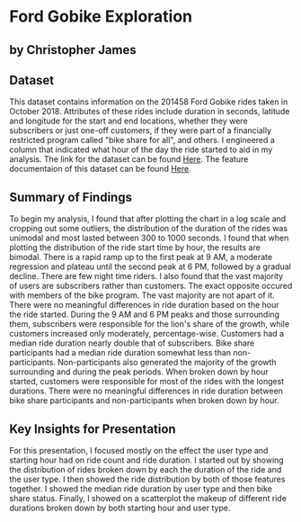 # Ford Gobike Exploration
## by Christopher James


## Dataset

This dataset contains information on the 201458 Ford Gobike rides taken in October 2018. Attributes of these rides include duration in seconds, latitude and longitude for the
start and end locations, whether they were subscribers or just one-off customers, if they were part of a financially restricted program called "bike share for all", and others.
I engineered a column that indicated what hour of the day the ride started to aid in my analysis. The link for the dataset can be found
[Here](https://s3.amazonaws.com/baywheels-data/index.html). The feature documentaion of this dataset can be found [Here](https://www.lyft.com/bikes/bay-wheels/system-data). 


## Summary of Findings

To begin my analysis, I found that after plotting the chart in a log scale and cropping out some outliers, the distribution of the duration of the rides was unimodal
and most lasted between 300 to 1000 seconds. I found that when plotting the distribution of the ride start time by hour, the results are bimodal. There is a rapid
ramp up to the first peak at 9 AM, a moderate regression and plateau until the second peak at 6 PM, followed by a gradual decline. There are few night time riders.
I also found that the vast majority of users are subscribers rather than customers. The exact opposite occured with members of the bike program. The vast majority
are not apart of it. There were no meaningful differences in ride duration based on the hour the ride started. During the 9 AM and 6 PM peaks and those surrounding
them, subscribers were responsible for the lion's share of the growth, while customers increased only moderately, percentage-wise. Customers had a median ride duration
nearly double that of subscribers. Bike share participants had a median ride duration somewhat less than non-participants. Non-participants also generated the majority
of the growth surrounding and during the peak periods. When broken down by hour started, customers were responsible for most of the rides with the longest durations.
There were no meaningful differences in ride duration between bike share participants and non-participants when broken down by hour.


## Key Insights for Presentation

For this presentation, I focused mostly on the effect the user type and starting hour had on ride count and ride duration. I started out by showing the distribution of rides broken down by each the duration of the ride and the user type. I then showed the ride distribution by both
of those features together. I showed the median ride duration by user type and then bike share status. Finally, I showed on a scatterplot the 
makeup of different ride durations broken down by both starting hour and user type.
